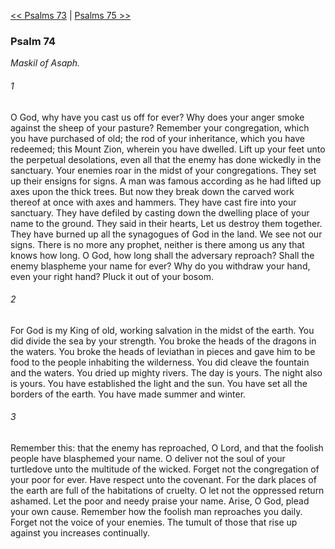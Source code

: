 [<< Psalms 73](Psalms%2073.md)  |  [Psalms 75 >>](Psalms%2075.md)

### Psalm 74

*Maskil of Asaph.*

###### 1
O God, why have you cast us off for ever? Why does your anger smoke against the sheep of your pasture? Remember your congregation, which you have purchased of old; the rod of your inheritance, which you have redeemed; this Mount Zion, wherein you have dwelled. Lift up your feet unto the perpetual desolations, even all that the enemy has done wickedly in the sanctuary. Your enemies roar in the midst of your congregations. They set up their ensigns for signs. A man was famous according as he had lifted up axes upon the thick trees. But now they break down the carved work thereof at once with axes and hammers. They have cast fire into your sanctuary. They have defiled by casting down the dwelling place of your name to the ground. They said in their hearts, Let us destroy them together. They have burned up all the synagogues of God in the land. We see not our signs. There is no more any prophet, neither is there among us any that knows how long. O God, how long shall the adversary reproach? Shall the enemy blaspheme your name for ever? Why do you withdraw your hand, even your right hand? Pluck it out of your bosom.

###### 2
For God is my King of old, working salvation in the midst of the earth. You did divide the sea by your strength. You broke the heads of the dragons in the waters. You broke the heads of leviathan in pieces and gave him to be food to the people inhabiting the wilderness. You did cleave the fountain and the waters. You dried up mighty rivers. The day is yours. The night also is yours. You have established the light and the sun. You have set all the borders of the earth. You have made summer and winter.

###### 3
Remember this: that the enemy has reproached, O Lord, and that the foolish people have blasphemed your name. O deliver not the soul of your turtledove unto the multitude of the wicked. Forget not the congregation of your poor for ever. Have respect unto the covenant. For the dark places of the earth are full of the habitations of cruelty. O let not the oppressed return ashamed. Let the poor and needy praise your name. Arise, O God, plead your own cause. Remember how the foolish man reproaches you daily. Forget not the voice of your enemies. The tumult of those that rise up against you increases continually.